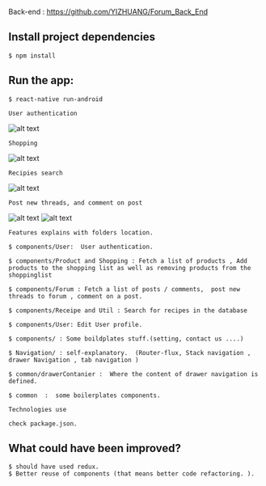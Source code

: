 Back-end : https://github.com/YIZHUANG/Forum_Back_End

## Install project dependencies
```
$ npm install
```
## Run the app:
```
$ react-native run-android
```

```
User authentication
```
![alt text](https://media.giphy.com/media/3ohc1eTByyfuh4QvgA/giphy.gif)
```
Shopping
```
![alt text](https://media.giphy.com/media/l1IBk8nG6TfOTjGDe/giphy.gif)

```
Recipies search
```
![alt text](https://media.giphy.com/media/3o6fJ8RsgHqG8V6MGQ/giphy.gif)

```
Post new threads, and comment on post
```
![alt text](https://media.giphy.com/media/xULW8ECyNC2Q1yafJK/giphy.gif)
![alt text](https://media.giphy.com/media/xULW8MdxF3mochCEco/giphy.gif)

```
Features explains with folders location.

$ components/User:  User authentication.

$ components/Product and Shopping : Fetch a list of products , Add products to the shopping list as well as removing products from the shoppinglist  

$ components/Forum : Fetch a list of posts / comments,  post new threads to forum , comment on a post.

$ components/Receipe and Util : Search for recipes in the database    

$ components/User: Edit User profile.  

$ components/ : Some boildplates stuff.(setting, contact us ....)

$ Navigation/ : self-explanatory.  (Router-flux, Stack navigation , drawer Navigation , tab navigation )

$ common/drawerContanier :  Where the content of drawer navigation is defined.

$ common  :  some boilerplates components.
```
```
Technologies use

check package.json.
```

## What could have been improved?
```
$ should have used redux.
$ Better reuse of components (that means better code refactoring. ).

```
